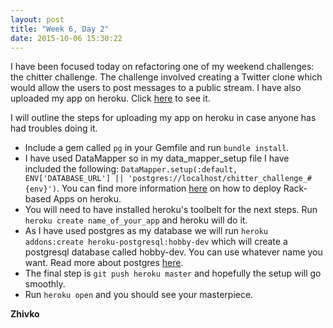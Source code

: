 ```yaml
---
layout: post
title: "Week 6, Day 2"
date: 2015-10-06 15:30:22
---
```

I have been focused today on refactoring one of my weekend challenges: the chitter challenge. The challenge involved creating a Twitter clone which would allow the users to post messages to a public stream. I have also uploaded my app on heroku. Click [here](https://zhivko-chitter.herokuapp.com/) to see it.

I will outline the steps for uploading my app on heroku in case anyone has had troubles doing it.

* Include a gem called `pg` in your Gemfile and run `bundle install`.
* I have used DataMapper so in my data_mapper_setup file I have included the following: ```DataMapper.setup(:default, ENV['DATABASE_URL'] || 'postgres://localhost/chitter_challenge_#{env}')```. You can find more information [here](https://devcenter.heroku.com/articles/rack#using-datamapper-or-sequel) on how to deploy Rack-based Apps on heroku.
* You will need to have installed heroku's toolbelt for the next steps. Run `heroku create name_of_your_app` and heroku will do it.
* As I have used postgres as my database we will run `heroku addons:create heroku-postgresql:hobby-dev` which will create a postgresql database called hobby-dev. You can use whatever name you want. Read more about postgres [here](https://devcenter.heroku.com/articles/heroku-postgresql#provisioning-the-add-on).
* The final step is `git push heroku master` and hopefully the setup will go smoothly.
* Run `heroku open` and you should see your masterpiece.

__Zhivko__
